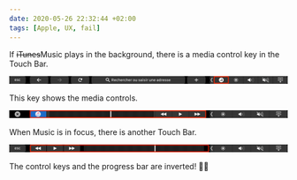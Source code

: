 ```yaml
---
date: 2020-05-26 22:32:44 +02:00
tags: [Apple, UX, fail]
---
```


If <del>iTunes</del>Music plays in the background, there is a media control key in the Touch Bar.

![](touch-bar-media-control-key.png)

This key shows the media controls.

![](touch-bar-media-control.png)

When Music is in focus, there is another Touch Bar.

![](touch-bar-music.png)

The control keys and the progress bar are inverted! 🤦‍♂️